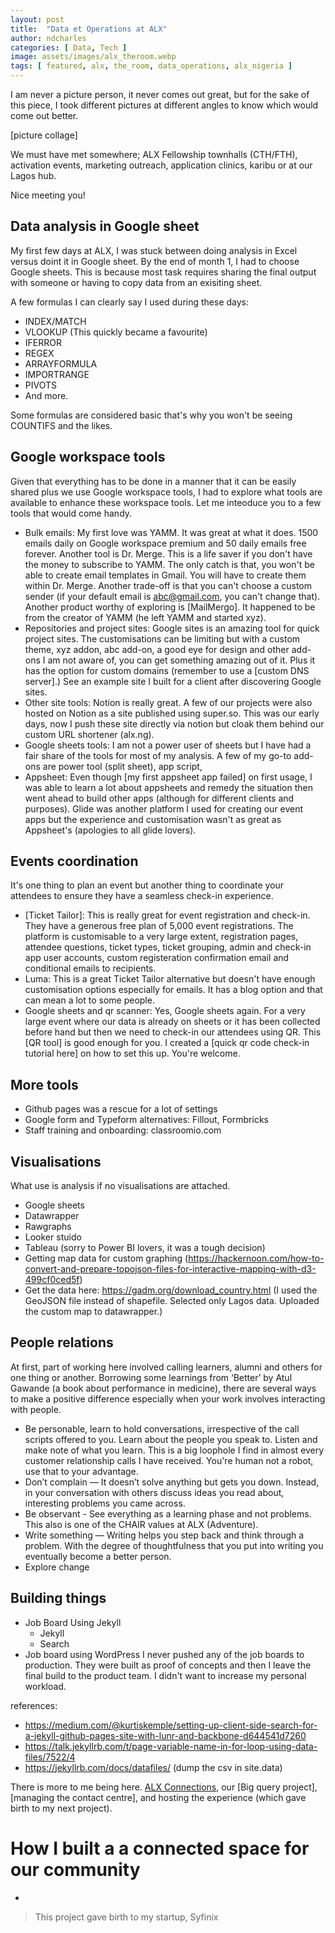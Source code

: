 ```yaml
---
layout: post
title:  "Data et Operations at ALX"
author: ndcharles
categories: [ Data, Tech ]
image: assets/images/alx_theroom.webp
tags: [ featured, alx, the_room, data_operations, alx_nigeria ]
---
```

I am never a picture person, it never comes out great, but for the sake of this piece, I took different pictures at different angles to know which would come out better.

[picture collage]

We must have met somewhere; ALX Fellowship townhalls (CTH/FTH), activation events, marketing outreach, application clinics, karibu or at our Lagos hub.

Nice meeting you!

## Data analysis in Google sheet
My first few days at ALX, I was stuck between doing analysis in Excel versus doint it in Google sheet. By the end of month 1, I had to choose Google sheets. This is because most task requires sharing the final output with someone or having to copy data from an exisiting sheet.

A few formulas I can clearly say I used during these days:
- INDEX/MATCH
- VLOOKUP (This quickly became a favourite)
- IFERROR
- REGEX
- ARRAYFORMULA
- IMPORTRANGE
- PIVOTS
- And more.

Some formulas are considered basic that's why you won't be seeing COUNTIFS and the likes.

## Google workspace tools
Given that everything has to be done in a manner that it can be easily shared plus we use Google workspace tools, I had to explore what tools are available to enhance these workspace tools. Let me inteoduce you to a few tools that would come handy.
- Bulk emails: My first love was YAMM. It was great at what it does. 1500 emails daily on Google workspace premium and 50 daily emails free forever. Another tool is Dr. Merge. This is a life saver if you don't have the money to subscribe to YAMM. The only catch is that, you won't be able to create email templates in Gmail. You will have to create them within Dr. Merge. Another trade-off is that you can't choose a custom sender (if your default email is abc@gmail.com, you can't change that). Another product worthy of exploring is [MailMergo]. It happened to be from the creator of YAMM (he left YAMM and started xyz).
- Repositories and project sites: Google sites is an amazing tool for quick project sites. The customisations can be limiting but with a custom theme, xyz addon, abc add-on, a good eye for design and other add-ons I am not aware of, you can get something amazing out of it. Plus it has the option for custom domains (remember to use a [custom DNS server].)
See an example site I built for a client after discovering Google sites.
- Other site tools: Notion is really great. A few of our projects were also hosted on Notion as a site published using super.so. This was our early days, now I push these site directly via notion but cloak them behind our custom URL shortener (alx.ng).
- Google sheets tools: I am not a power user of sheets but I have had a fair share of the tools for most of my analysis. A few of my go-to add-ons are power tool (split sheet), app script, 
- Appsheet: Even though [my first appsheet app failed] on first usage, I was able to learn a lot about appsheets and remedy the situation then went ahead to build other apps (although for different clients and purposes). Glide was another platform I used for creating our event apps but the experience and customisation wasn't as great as Appsheet's (apologies to all glide lovers).

## Events coordination
It's one thing to plan an event but another thing to coordinate your attendees to ensure they have a seamless check-in experience. 

- [Ticket Tailor]: This is really great for event registration and check-in. They have a generous free plan of 5,000 event registrations. The platform is customisable to a very large extent, registration pages, attendee questions, ticket types, ticket grouping, admin and check-in app user accounts, custom registeration confirmation email and conditional emails to recipients.
- Luma: This is a great Ticket Tailor alternative but doesn't have enough customisation options especially for emails. It has a blog option and that can mean a lot to some people.
- Google sheets and qr scanner: Yes, Google sheets again. For a very large event where our data is already on sheets or it has been collected before hand but then we need to check-in our attendees using QR. This [QR tool] is good enough for you. I created a [quick qr code check-in tutorial here] on how to set this up. You're welcome.

## More tools 
- Github pages was a rescue for a lot of settings 
- Google form and Typeform alternatives: Fillout, Formbricks
- Staff training and onboarding: classroomio.com 

## Visualisations
What use is analysis if no visualisations are attached.
- Google sheets 
- Datawrapper 
- Rawgraphs
- Looker stuido
- Tableau (sorry to Power BI lovers, it was a tough decision)
- Getting map data for custom graphing (https://hackernoon.com/how-to-convert-and-prepare-topojson-files-for-interactive-mapping-with-d3-499cf0ced5f)
- Get the data here: https://gadm.org/download_country.html (I used the GeoJSON file instead of shapefile. Selected only Lagos data. Uploaded the custom map to datawrapper.) 

## People relations
At first, part of working here involved calling learners, alumni and others for one thing or another. Borrowing some learnings from ‘Better’ by Atul Gawande (a book about performance in medicine), there are several ways to make a positive difference especially when your work involves interacting with people.

- Be personable, learn to hold conversations, irrespective of the call scripts offered to you. Learn about the people you speak to. Listen and make note of what you learn. This is a big loophole I find in almost every customer relationship calls I have received. You're human not a robot, use that to your advantage.
- Don’t complain — It doesn’t solve anything but gets you down. Instead, in your conversation with others discuss ideas you read about, interesting problems you came across.
- Be observant - See everything as a learning phase and not problems. This also is one of the CHAIR values at ALX (Adventure).
- Write something — Writing helps you step back and think through a problem. With the degree of thoughtfulness that you put into writing you eventually become a better person.
- Explore change

## Building things 
- Job Board Using Jekyll
	- Jekyll 
	- Search
- Job board using WordPress
I never pushed any of the job boards to production. They were built as proof of concepts and then I leave the final build to the product team. I didn't want to increase my personal workload.

references:
- https://medium.com/@kurtiskemple/setting-up-client-side-search-for-a-jekyll-github-pages-site-with-lunr-and-backbone-d644541d7260
- https://talk.jekyllrb.com/t/page-variable-name-in-for-loop-using-data-files/7522/4 
- https://jekyllrb.com/docs/datafiles/ (dump the csv in site.data)

There is more to me being here. [ALX Connections](), our [Big query project], [managing the contact centre], and hosting the experience (which gave birth to my next project).



# How I built a a connected space for our community
- 
> This project gave birth to my startup, Syfinix